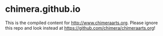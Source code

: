 # chimera.github.io

This is the compiled content for <http://www.chimeraarts.org>. Please ignore this repo and look instead at <https://github.com/chimera/chimeraarts.org>!
